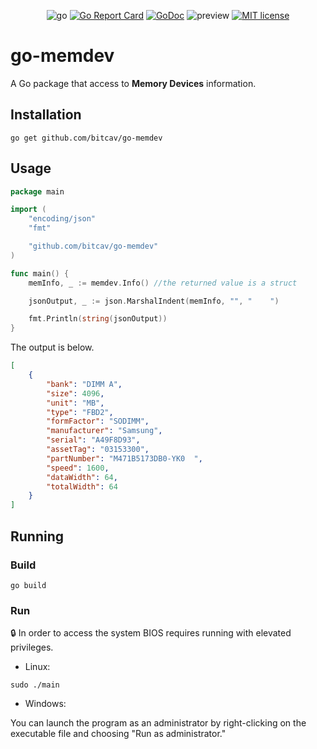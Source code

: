 <div align="center">

![go](https://raw.githubusercontent.com/bitcav/nitr/master/images/goversion.svg)
[![Go Report Card](https://goreportcard.com/badge/github.com/bitcav/go-memdev)](https://goreportcard.com/report/github.com/bitcav/go-memdev)
[![GoDoc](https://godoc.org/github.com/narqo/go-badge?status.svg)](https://godoc.org/github.com/bitcav/go-memdev)
![preview](https://img.shields.io/badge/platform-linux%20%7C%20%20win-lightgrey)
[![MIT license](https://img.shields.io/badge/License-MIT-blue.svg)](https://github.com/bitcav/go-memdev/blob/master/LICENSE)

</div>
 
# go-memdev

A Go package that access to **Memory Devices** information.

## Installation
```
go get github.com/bitcav/go-memdev
```

## Usage

```go
package main

import (
	"encoding/json"
	"fmt"

	"github.com/bitcav/go-memdev"
)

func main() {
	memInfo, _ := memdev.Info() //the returned value is a struct

	jsonOutput, _ := json.MarshalIndent(memInfo, "", "    ")

	fmt.Println(string(jsonOutput))
}

```

The output is below.

```json
[
    {
        "bank": "DIMM A",
        "size": 4096,
        "unit": "MB",
        "type": "FBD2",
        "formFactor": "SODIMM",
        "manufacturer": "Samsung",
        "serial": "A49F8D93",
        "assetTag": "03153300",
        "partNumber": "M471B5173DB0-YK0  ",
        "speed": 1600,
        "dataWidth": 64,
        "totalWidth": 64
    }
]

```


## Running

### Build
```
go build
```

### Run
:lock: In order to access the system BIOS requires running with elevated privileges.

* Linux:
```
sudo ./main
```

* Windows:

You can launch the program as an administrator by right-clicking on the executable file and choosing "Run as administrator."
